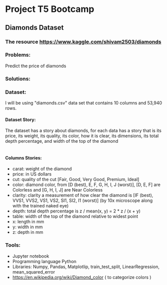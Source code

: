 # Project T5 Bootcamp
## Diamonds Dataset
### The resource https://www.kaggle.com/shivam2503/diamonds

### Problems:
Predict the price of diamonds

### Solutions:
### Dataset:
I will be using "diamonds.csv" data set that contains 10 columns and 53,940 rows.<br>
#### Dataset Story:
The dataset has a story about diamonds, for each data has a story that is its price, its weight, its quality, its color, how it is clear, its dimensions, its total depth percentage, and width of the top of the diamond<br>
<br>
#### Columns Stories:
- carat: weight of the diamond <br>
- price: in US dollars <br>
- cut: quality of the cut [Fair, Good, Very Good, Premium, Ideal]<br>
- color: diamond color, from [D (best), E, F, G, H, I, J (worst)], [D, E, F] are Colorless and [G, H, I, J] are Near Colorless<br>
- clarity: clarity a measurement of how clear the diamond is [IF (best), VVS1, VVS2, VS1, VS2, SI1, SI2, I1 (worst)] (by 10x microscope along with the trained naked eye)<br>
- depth: total depth percentage is z / mean(x, y) = 2 * z / (x + y) <br>
- table:  width of the top of the diamond relative to widest point <br>
- x: length in mm <br>
- y: width in mm <br>
- z: depth in mm <br>

### Tools:
- Jupyter notebook<br>
- Programming language Python<br>
- Libraries: Numpy, Pandas, Matplotlip, train_test_split, LinearRegression, mean_squared_error
- https://en.wikipedia.org/wiki/Diamond_color ( to categorize colors )

